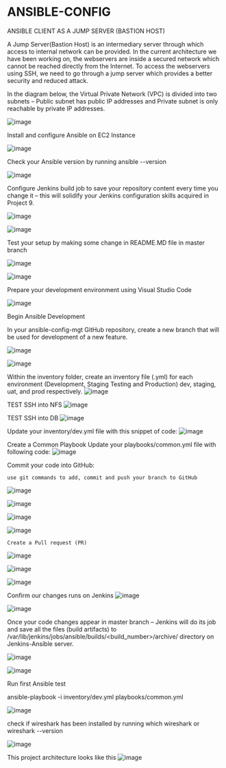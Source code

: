 # ANSIBLE-CONFIG

ANSIBLE CLIENT AS A JUMP SERVER (BASTION HOST)

A Jump Server(Bastion Host) is an intermediary server through which access to internal network can be provided. In the current architecture we have been working on, the webservers are inside a secured network which cannot be reached directly from the Internet. To access the webservers using SSH, we need to go through a jump server which provides a better security and reduced attack.

In the diagram below, the Virtual Private Network (VPC) is divided into two subnets – Public subnet has public IP addresses and Private subnet is only reachable by private IP addresses.

![image](https://user-images.githubusercontent.com/113097621/225132002-a79333c8-971c-4626-95eb-e69a0a814def.png)

Install and configure Ansible on EC2 Instance

![image](https://user-images.githubusercontent.com/113097621/220458969-f3e4404b-2450-4178-ad42-4bc1f03690a4.png)

Check your Ansible version by running ansible --version

![image](https://user-images.githubusercontent.com/113097621/220459151-ae55f158-38a0-4bf8-9abb-e68bd8aef2b5.png)


Configure Jenkins build job to save your repository content every time you change it – this will solidify your Jenkins configuration skills acquired in Project 9.


![image](https://user-images.githubusercontent.com/113097621/220472156-cf92143d-08b5-4a55-87e9-073840966253.png)


![image](https://user-images.githubusercontent.com/113097621/220474071-6d5384a5-3935-4d8e-8546-f5f27c983328.png)


Test your setup by making some change in README.MD file in master branch 

![image](https://user-images.githubusercontent.com/113097621/220472002-1d47bc0c-1df7-4833-8651-81bc9deed0fa.png)

![image](https://user-images.githubusercontent.com/113097621/220481059-94a535e5-3e18-4e0b-a617-d16f6aac23c9.png)

Prepare your development environment using Visual Studio Code

![image](https://user-images.githubusercontent.com/113097621/220483757-c2533030-21d8-4fb0-af96-8a1fa8ce2a62.png)

Begin Ansible Development

In your ansible-config-mgt GitHub repository, create a new branch that will be used for development of a new feature.

![image](https://user-images.githubusercontent.com/113097621/220485337-6f94b687-92a2-4192-99cb-ad60ee5268df.png)



![image](https://user-images.githubusercontent.com/113097621/220487445-2fccbb89-0064-42c2-a739-3847a190fd1f.png)


Within the inventory folder, create an inventory file (.yml) for each environment (Development, Staging Testing and Production) dev, staging, uat, and prod respectively.
![image](https://user-images.githubusercontent.com/113097621/220770145-2aac6184-02db-4555-b11a-9ec616e43bfc.png)

TEST SSH into NFS
![image](https://user-images.githubusercontent.com/113097621/223494763-dd397223-8fcf-42f5-92d0-1c6c975ce4b1.png)

TEST SSH into DB
![image](https://user-images.githubusercontent.com/113097621/223495018-757bd094-883b-48cf-9411-75c7bc326c3a.png)


Update your inventory/dev.yml file with this snippet of code:
![image](https://user-images.githubusercontent.com/113097621/223495246-ce20e148-a420-4f64-8aa4-99bcf700e63b.png)

Create a Common Playbook
Update your playbooks/common.yml file with following code:
![image](https://user-images.githubusercontent.com/113097621/223495785-d744b82a-4c70-4603-88b2-0d475b8ae463.png)


Commit your code into GitHub:

    use git commands to add, commit and push your branch to GitHub
    
   ![image](https://user-images.githubusercontent.com/113097621/223503620-e2fee8ca-4eb6-4fa0-b250-59f1ad1f212c.png)
    
   ![image](https://user-images.githubusercontent.com/113097621/223503778-ae710d33-fec9-4c69-b053-f1cd3800c6c3.png)
    
   ![image](https://user-images.githubusercontent.com/113097621/223504142-f0b48de7-18c0-473a-b7cd-67e83aa661e8.png)

    
   ![image](https://user-images.githubusercontent.com/113097621/223504031-0d71c4c9-347d-49cb-8e06-1b285e402dd6.png)
    
    Create a Pull request (PR)
    
   ![image](https://user-images.githubusercontent.com/113097621/223504425-ea5862d0-52bb-4600-b689-4af7c2a0dd6e.png)
    
   ![image](https://user-images.githubusercontent.com/113097621/223504659-d7832c75-b33c-4261-9a6b-e7984562626d.png)


![image](https://user-images.githubusercontent.com/113097621/223505037-39dafd82-d0b8-4b11-8d2e-3ace8658ad90.png)

Confirm our changes runs on Jenkins
![image](https://user-images.githubusercontent.com/113097621/223505835-b159c45e-4288-4c1a-9783-fbffee4bced7.png)

![image](https://user-images.githubusercontent.com/113097621/223506172-19d4368c-a166-4b7d-802d-4f38296ad9fe.png)

Once your code changes appear in master branch – Jenkins will do its job and save all the files (build artifacts) to /var/lib/jenkins/jobs/ansible/builds/<build_number>/archive/ directory on Jenkins-Ansible server.

![image](https://user-images.githubusercontent.com/113097621/223507128-f144e489-b463-4785-91f8-342943296fca.png)

![image](https://user-images.githubusercontent.com/113097621/223507923-7017011f-aea1-470f-ad54-9d1c12ddf080.png)


Run first Ansible test

ansible-playbook -i inventory/dev.yml playbooks/common.yml

![image](https://user-images.githubusercontent.com/113097621/225092126-56338850-4d82-405a-ab9a-e3d5e62779b3.png)


check if wireshark has been installed by running which wireshark or wireshark --version

   ![image](https://user-images.githubusercontent.com/113097621/225126695-49ff9edc-833e-4f14-8852-af857354fa79.png)

    
This project architecture looks like this 
![image](https://user-images.githubusercontent.com/113097621/225131605-33205550-887b-4ee8-b7da-47680849cb53.png)
    




